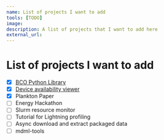 ```yaml
---
name: List of projects I want to add
tools: [TODO]
image:
description: A list of projects that I want to add here
external_url: 
---
```


# List of projects I want to add

- [x] [BCO Python Library](https://barbados.mpimet.mpg.de/bcoweb/systems/BCO_python_doc/intro.html)
- [x] [Device availability viewer](http://bcoweb.mpimet.mpg.de/systems/data_availability/DeviceAvailability.html)
- [x] Plankton Paper
- [ ] Energy Hackathon
- [ ] Slurm resource monitor
- [ ] Tutorial for Lightning profiling
- [ ] Async download and extract packaged data
- [ ] mdml-tools